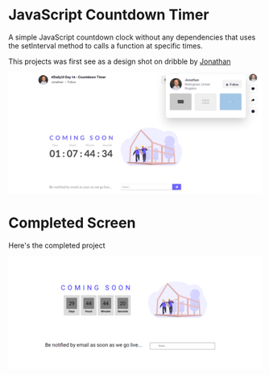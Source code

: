 # JavaScript Countdown Timer

A simple JavaScript countdown clock without any dependencies that uses the setInterval method to calls a function at specific times.

This projects was first see as a design shot on dribble by <a href="https://dribbble.com/shots/13953334--DailyUI-Day-14-Countdown-Timer">Jonathan</a> 

![Jonathan](./images/countdown-clock-dribble.png)

# Completed Screen

Here's the completed project

<img src="./images/countdown-clock-completed.png">
